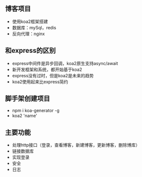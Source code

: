 ## 博客项目

- 使用koa2框架搭建
- 数据库：mySql，redis
- 反向代理：nginx

## 和express的区别

- express中间件是异步回调，koa2原生支持async/await
- 新开发框架和系统，都开始基于koa2
- express没有过时，但是koa2是未来的趋势
- koa2使用起来比express简约

## 脚手架创建项目

- npm i koa-generator -g
- koa2 'name'

## 主要功能

- 处理http接口（登录，查看博客，新建博客，更新博客，删除博库）
- 链接数据库
- 实现登录
- 安全
- 日志


